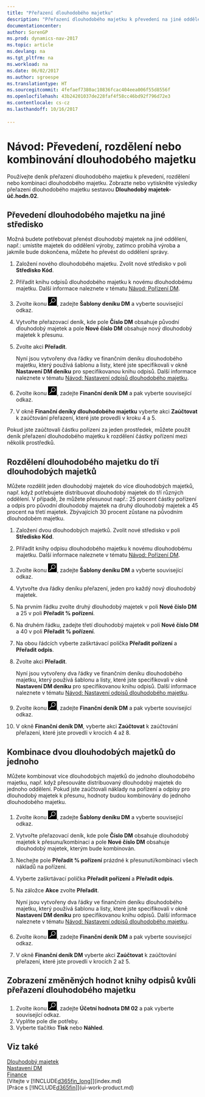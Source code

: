```yaml
---
title: "Přeřazení dlouhodobého majetku"
description: "Přeřazení dlouhodobého majetku k převedení na jiné oddělení, rozdělení nebo spojení s jiným dlouhodobým majetkem."
documentationcenter: 
author: SorenGP
ms.prod: dynamics-nav-2017
ms.topic: article
ms.devlang: na
ms.tgt_pltfrm: na
ms.workload: na
ms.date: 06/02/2017
ms.author: sgroespe
ms.translationtype: HT
ms.sourcegitcommit: 4fefaef7380ac10836fcac404eea006f55d8556f
ms.openlocfilehash: 43b24201037de228faf4f58cc46bd92f796d72e3
ms.contentlocale: cs-cz
ms.lasthandoff: 10/16/2017

---
```

# <a name="how-to-transfer-split-or-combine-fixed-assets"></a>Návod: Převedení, rozdělení nebo kombinování dlouhodobého majetku
Používejte deník přeřazení dlouhodobého majetku k převedení, rozdělení nebo kombinaci dlouhodobého majetku. Zobrazte nebo vytiskněte výsledky přeřazení dlouhodobého majetku sestavou **Dlouhodobý majetek-úč.hodn.02**.

## <a name="to-transfer-a-fixed-asset-to-a-different-department"></a>Převedení dlouhodobého majetku na jiné středisko
Možná budete potřebovat přenést dlouhodobý majetek na jiné oddělení, např.: umístíte majetek do oddělení výroby, zatímco probíhá výroba a jakmile bude dokončena, můžete ho převést do oddělení správy.  

1. Založení nového dlouhodobého majetku. Zvolit nové středisko v poli **Středisko Kód**.
2. Přiřadit knihu odpisů dlouhodobého majetku k novému dlouhodobému majetku. Další informace naleznete v tématu [Návod: Pořízení DM](fa-how-acquire.md).
3. Zvolte ikonu ![Vyhledat stránku nebo sestavu](media/ui-search/search_small.png "Ikona Vyhledat stránku nebo sestavu"), zadejte **Šablony deníku DM** a vyberte související odkaz.
4. Vytvořte přeřazovací deník, kde pole **Číslo DM** obsahuje původní dlouhodobý majetek a pole **Nové číslo DM** obsahuje nový dlouhodobý majetek k přesunu.  
5. Zvolte akci **Přeřadit**.

    Nyní jsou vytvořeny dva řádky ve finančním deníku dlouhodobého majetku, který používá šablonu a listy, které jste specifikovali v okně **Nastavení DM deníku** pro specifikovanou knihu odpisů. Další informace naleznete v tématu [Návod: Nastavení odpisů dlouhodobého majetku](fa-how-setup-depreciation.md).
6. Zvolte ikonu ![Vyhledat stránku nebo sestavu](media/ui-search/search_small.png "Ikona Vyhledat stránku nebo sestavu"), zadejte **Finanční deník DM** a pak vyberte související odkaz.    
7. V okně **Finanční deníky dlouhodobého majetku** vyberte akci **Zaúčtovat** k zaúčtování přeřazení, které jste provedli v kroku 4 a 5.

Pokud jste zaúčtovali částku pořízeni za jeden prostředek, můžete použít deník přeřazení dlouhodobého majetku k rozdělení částky pořízení mezi několik prostředků.  

## <a name="to-split-a-fixed-asset-into-three-fixed-assets"></a>Rozdělení dlouhodobého majetku do tří dlouhodobých majetků
Můžete rozdělit jeden dlouhodobý majetek do více dlouhodobých majetků, např. když potřebujete distribuovat dlouhodobý majetek do tří různých oddělení. V případě, že můžete přesunout např.: 25 procent částky pořízení a odpis pro původní dlouhodobý majetek na druhý dlouhodobý majetek a 45 procent na třetí majetek. Zbývajících 30 procent zůstane na původním dlouhodobém majetku.

1. Založení dvou dlouhodobých majetků. Zvolit nové středisko v poli **Středisko Kód**.
2. Přiřadit knihy odpisu dlouhodobého majetku k novému dlouhodobému majetku. Další informace naleznete v tématu [Návod: Pořízení DM](fa-how-acquire.md).
3. Zvolte ikonu ![Vyhledat stránku nebo sestavu](media/ui-search/search_small.png "Ikona Vyhledat stránku nebo sestavu"), zadejte **Šablony deníku DM** a vyberte související odkaz.
4. Vytvořte dva řádky deníku přeřazení, jeden pro každý nový dlouhodobý majetek.
5. Na prvním řádku zvolte druhý dlouhodobý majetek v poli **Nové číslo DM** a 25 v poli **Přeřadit % pořízení**.
6. Na druhém řádku, zadejte třetí dlouhodobý majetek v poli **Nové číslo DM** a 40 v poli **Přeřadit % pořízení**.
7. Na obou řádcích vyberte zaškrtávací políčka **Přeřadit pořízení** a **Přeřadit odpis**.   
8. Zvolte akci **Přeřadit**.

    Nyní jsou vytvořeny dva řádky ve finančním deníku dlouhodobého majetku, který používá šablonu a listy, které jste specifikovali v okně **Nastavení DM deníku** pro specifikovanou knihu odpisů. Další informace naleznete v tématu [Návod: Nastavení odpisů dlouhodobého majetku](fa-how-setup-depreciation.md).    
9. Zvolte ikonu ![Vyhledat stránku nebo sestavu](media/ui-search/search_small.png "Ikona Vyhledat stránku nebo sestavu"), zadejte **Finanční deník DM** a pak vyberte související odkaz.
10. V okně **Finanční deník DM**, vyberte akci **Zaúčtovat** k zaúčtování přeřazení, které jste provedli v krocích 4 až 8.

## <a name="to-combine-two-fixed-assets-into-one"></a>Kombinace dvou dlouhodobých majetků do jednoho
Můžete kombinovat více dlouhodobých majetků do jednoho dlouhodobého majetku, např. když přesouváte distribuovaný dlouhodobý majetek do jednoho oddělení. Pokud jste zaúčtovali náklady na pořízení a odpisy pro dlouhodobý majetek k přesunu, hodnoty budou kombinovány do jednoho dlouhodobého majetku.

1. Zvolte ikonu ![Vyhledat stránku nebo sestavu](media/ui-search/search_small.png "Ikona Vyhledat stránku nebo sestavu"), zadejte **Šablony deníku DM** a vyberte související odkaz.
2. Vytvořte přeřazovací deník, kde pole **Číslo DM** obsahuje dlouhodobý majetek k přesunu/kombinaci a pole **Nové číslo DM** obsahuje dlouhodobý majetek, kterým bude kombinován.
3. Nechejte pole **Přeřadit % pořízení** prázdné k přesunutí/kombinaci všech nákladů na pořízení.    
4. Vyberte zaškrtávací políčka **Přeřadit pořízení** a **Přeřadit odpis**.
5. Na záložce **Akce** zvolte **Přeřadit**.

    Nyní jsou vytvořeny dva řádky ve finančním deníku dlouhodobého majetku, který používá šablonu a listy, které jste specifikovali v okně **Nastavení DM deníku** pro specifikovanou knihu odpisů. Další informace naleznete v tématu [Návod: Nastavení odpisů dlouhodobého majetku](fa-how-setup-depreciation.md).   
6. Zvolte ikonu ![Vyhledat stránku nebo sestavu](media/ui-search/search_small.png "Ikona Vyhledat stránku nebo sestavu"), zadejte **Finanční deník DM** a pak vyberte související odkaz.
7. V okně **Finanční deník DM** vyberte akci **Zaúčtovat** k zaúčtování přeřazení, které jste provedli v krocích 2 až 5.

## <a name="to-view-changed-depreciation-book-values-due-to-fixed-asset-reclassification"></a>Zobrazení změněných hodnot knihy odpisů kvůli přeřazení dlouhodobého majetku
1. Zvolte ikonu ![Vyhledat stránku nebo sestavu](media/ui-search/search_small.png "Ikona Vyhledat stránku nebo sestavu"), zadejte **Účetní hodnota DM 02** a pak vyberte související odkaz.
2. Vyplňte pole dle potřeby.
3. Vyberte tlačítko **Tisk** nebo **Náhled**.  

## <a name="see-also"></a>Viz také
[Dlouhodobý majetek](fa-manage.md)  
[Nastavení DM](fa-setup.md)  
[Finance](finance.md)  
[Vítejte v [!INCLUDE[d365fin_long](includes/d365fin_long_md.md)]](index.md)  
[Práce s [!INCLUDE[d365fin](includes/d365fin_md.md)]](ui-work-product.md)

